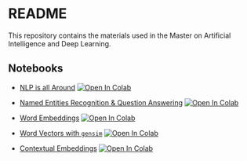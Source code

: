 # README

This repository contains the materials used in the Master on Artificial
Intelligence and Deep Learning.

## Notebooks

- [NLP is all Around](nlp-is-all-around.ipynb) [![Open In Colab](https://colab.research.google.com/assets/colab-badge.svg)](https://colab.research.google.com/github/vitojph/master-ai-dl/blob/master/nlp-is-all-around.ipynb)

- [Named Entities Recognition & Question Answering](ner-qa.ipynb) [![Open In Colab](https://colab.research.google.com/assets/colab-badge.svg)](https://colab.research.google.com/github/vitojph/master-ai-dl/blob/master/ner-qa.ipynb)

- [Word Embeddings](word-embeddings.ipynb) [![Open In Colab](https://colab.research.google.com/assets/colab-badge.svg)](https://colab.research.google.com/github/vitojph/master-ai-dl/blob/master/word-embeddings.ipynb)

- [Word Vectors with `gensim`](gensim-word_vectors.ipynb) [![Open In Colab](https://colab.research.google.com/assets/colab-badge.svg)](https://colab.research.google.com/github/vitojph/master-ai-dl/blob/master/gensim-word_vectors.ipynb)

- [Contextual Embeddings](contextual-embeddings.ipynb) [![Open In Colab](https://colab.research.google.com/assets/colab-badge.svg)](https://colab.research.google.com/github/vitojph/master-ai-dl/blob/master/contextual-embeddings.ipynb)
